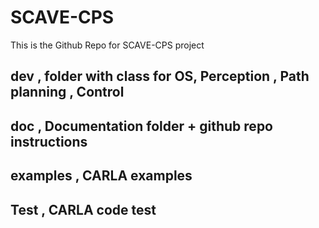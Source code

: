 # SCAVE-CPS
This is the Github Repo for SCAVE-CPS project

## dev , folder with class for OS, Perception , Path planning , Control
## doc , Documentation folder + github repo instructions
## examples , CARLA examples
## Test , CARLA code test